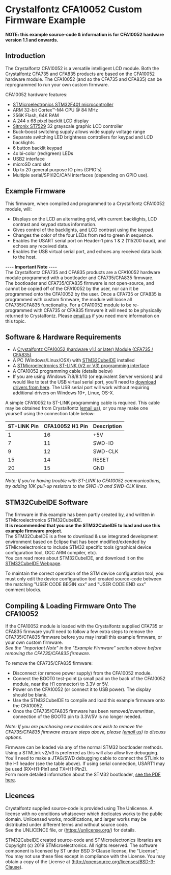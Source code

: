 # Crystalfontz CFA10052 Custom Firmware Example  

**NOTE: this example source-code & information is for CFA10052 hardware version 1.1 and onwards.**  

## Introduction
The Crystalfontz CFA10052 is a versatile intelligent LCD module.
Both the Crystalfontz CFA735 and CFA835 products are based on the CFA10052 hardware module.
The CFA10052 (and so the CFA735 and CFA835) can be reprogrammed to run your own custom firmware. 

CFA10052 hardware features:
  * [STMicroelectronics STM32F401 microcontroller](https://www.st.com/en/microcontrollers-microprocessors/stm32f401rc.html)
  * ARM 32-bit Cortex™-M4 CPU @ 84 MHz
  * 256K Flash, 64K RAM
  * A 244 x 68 pixel backlit LCD display
  * [Sitronix ST7529](https://www.crystalfontz.com/controllers/Sitronix/ST7529/) 32 grayscale graphic LCD controller
  * Buck-boost switching supply allows wide supply voltage range
  * Separate switching LED brightness controllers for keypad and LCD backlights
  * 6 button backlit keypad
  * 4x bi-color (red/green) LEDs
  * USB2 interface
  * microSD card slot
  * Up to 20 general purpose IO pins (GPIO's)
  * Multiple serial/SPI/I2C/CAN interfaces (depending on GPIO use).
  
## Example Firmware
This firmware, when compiled and programmed to a Crystalfontz CFA10052 module, will:
  * Displays on the LCD an alternating grid, with current backlights, LCD contrast and keypad status information.
  * Gives control of the backlights, and LCD contrast using the keypad.
  * Changes the color of the four LEDs from red to green in sequence.
  * Enables the USART serial port on Header-1 pins 1 & 2 (115200 baud), and echoes any received data.
  * Enables the USB virtual serial port, and echoes any received data back to the host.
  
**---- Important Note ----**    
The Crystalfontz CFA735 and CFA835 products are a CFA10052 hardware module programmed with a bootloader and CFA735/CFA835 firmware.  
The bootloader and CFA735/CFA835 firmware is not open-source, and cannot be copied off of the CFA10052 by the user, nor can it be programmed onto the CFA10052 by the user.
Once a CFA735 or CFA835 is programmed with custom firmware, the module will loose all CFA735/CFA835 functionality.
For a CFA10052 module to be re-programmed with CFA735 or CFA835 firmware it will need to be physically returned to Crystalfontz.
Please [email us](mailto:support@crystalfontz.com) if you need more information on this topic.

## Software & Hardware Requirements  
  * A [Crystalfontz CFA10052 (hardware v1.1 or later) Module (CFA735 / CFA835)](https://www.crystalfontz.com/product/cfa835tfk)
  * A PC (Windows/Linux/OSX) with [STM32CubeIDE](https://www.st.com/en/development-tools/stm32cubeide.html) installed
  * A [STMicroelectronics ST-LINK (V2 or V3) programming interface](https://www.st.com/en/development-tools/st-link-v2.html)
  * A CFA10052 programming cable (details below)
  * If you are using Windows 7/8/8.1/10 (or equivalent Server versions) and would like to test the USB virtual serial port, you'll need to [download drivers from here](https://www.st.com/en/development-tools/stsw-stm32102.html]). The USB serial port will work without requiring additional drivers on Windows 10+, Linux, OS-X.
  
A simple CFA10052 to ST-LINK programming cable is required. This cable may be obtained from Crystalfontz ([email us](mailto:support@crystalfontz.com)), or you may make one yourself using the connection table below:
  
ST-LINK Pin | CFA10052 H1 Pin | Description
--- | --- | ----
1 | 16 | +5V
7 | 11 | SWD-IO
9 | 12 | SWD-CLK
15 | 14 | RESET
20 | 15 | GND

*Note: If you're having trouble with ST-LINK to CFA10052 communications, try adding 10K pull-up resistors to the SWD-IO and SWD-CLK lines.*

## STM32CubeIDE Software
The firmware in this example has been partly created by, and written in STMicroelectronics STM32CubeIDE.  
**It is recommended that you use the STM32CubeIDE to load and use this example firmware project.**  
The STM32CubeIDE is a free to download & use integrated development environment based on Eclipse that
has been modified/extended by STMicroelectronics to include STM32 specific tools
(graphical device configuration tool, GCC ARM compiler, etc).  
You can read more about STM32CubeIDE, and download it on the 
[STM32CubeIDE Webpage](https://www.st.com/en/development-tools/stm32cubeide.html).  

To maintain the correct operation of the STM device configuration tool, you must only edit
the device configuration tool created source-code between the matching "USER CODE BEGIN xxx" and "USER CODE END xxx" comment blocks.  

## Compiling & Loading Firmware Onto The CFA10052  

If the CFA10052 module is loaded with the Crystalfontz supplied CFA735 or CFA835 firmware you'll need
to follow a few extra steps to remove the CFA735/CFA835 firmware before you may install this example
firmware, or your own custom firmware.  
*See the "Important Note" in the "Example Firmware" section above before removing the CFA735/CFA835 firmware.*

To remove the CFA735/CFA835 firmware:
  * Disconnect (or remove power supply) from the CFA10052 module.
  * Connect the BOOT0 test-point (a small pad on the back of the CFA10052 module, near the H1 connector) to 3.3V or 5V.
  * Power on the CFA10052 (or connect it to USB power). The display should be blank.
  * Use the STM32CubeIDE to compile and load this example firmware onto the CFA10052.
  * Once the CFA735/CFA835 firmware has been removed/overwritten, connection of the BOOT0 pin to 3.3V/5V is no longer needed.

*Note: If you are purchasing new modules and wish to remove the CFA735/CFA835 firmware erasure steps above, please ([email us](mailto:support@crystalfontz.com)) to discuss options.*

Firmware can be loaded via any of the normal STM32 bootloader methods. Using a STMLink v2/v3 is
preferred as this will also allow live debugging. You'll need to make a JTAG/SWD debugging
cable to connect the STLink to the H1 header (see the table above). If using serial connection, USART1 may be used (RX=H1-Pin1 and TX=H1-Pin2).  
Form more detailed information about the STM32 bootloader, [see the PDF here](https://www.st.com/resource/en/application_note/cd00167594.pdf).

## Licences
Crystalfontz supplied source-code is provided using The Unlicense.
A license with no conditions whatsoever which dedicates works to the public domain. Unlicensed works, modifications, and larger works may be distributed under different terms and without source code.  
See the UNLICENCE file, or (https://unlicense.org/) for details.

STM32CubeIDE created source-code and STMicroelectronics libraries are Copyright (c) 2019 STMicroelectronics.
All rights reserved. The software component is licensed by ST under BSD 3-Clause license, the "License";
You may not use these files except in compliance with the License. You may obtain a copy of the License at (http://opensource.org/licenses/BSD-3-Clause).
